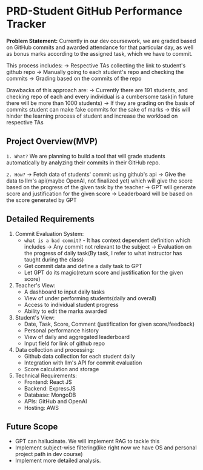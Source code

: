 # PRD-Student GitHub Performance Tracker

**Problem Statement:** Currently in our dev coursework, we are graded based on GitHub commits and awarded attendance for that particular day, as well as bonus marks according to the assigned task, which we have to commit.

This process includes:
-> Respective TAs collecting the link to student's github repo
-> Manually going to each student's repo and checking the commits
-> Grading based on the commits of the repo

Drawbacks of this approach are:
-> Currently there are 191 students, and checking repo of each and every individual is a cumbersome task(in future there will be more than 1000 students)
-> If they are grading on the basis of commits student can make fake commits for the sake of marks
-> this will hinder the learning process of student and increase the workload on respective TAs

## Project Overview(MVP)

`1. What?`
We are planning to build a tool that will grade students automatically by analyzing their commits in their GitHub repo.

`2. How?`
-> Fetch data of students' commit using github's api
-> Give the data to llm's api(maybe OpenAI, not finalized yet) which will give the score based on the progress of the given task by the teacher
-> GPT will generate score and justification for the given score 
-> Leaderboard will be based on the score generated by GPT

## Detailed Requirements

1. Commit Evaluation System:
	-  `what is a bad commit?` - It has context dependent definition which includes 
		-> Any commit not relevant to the subject
		-> Evaluation on the progress of daily task(By task, I refer to what instructor has taught during the class)
	- Get commit data and define a daily task to GPT
	- Let GPT do its magic(return score and justification for the given score)
2. Teacher's View:
	- A dashboard to input daily tasks
	- View of under performing students(daily and overall)
	- Access to individual student progress
	- Ability to edit the marks awarded
3. Student's View:
	- Date, Task, Score, Comment (justification for given score/feedback)
	- Personal performance history
	- View of daily and aggregated leaderboard
	- Input field for link of github repo
4. Data collection and processing:
	- Github data collection for each student daily
	- Integration with llm's API for commit evaluation
	- Score calculation and storage
5. Technical Requirements:
	- Frontend: React JS
	- Backend: ExpressJS
	- Database: MongoDB
	- APIs: GitHub and OpenAI
	- Hosting: AWS
## Future Scope

- GPT can hallucinate. We will implement RAG to tackle this
- Implement subject-wise filtering(like right now we have OS and personal project path in dev course)
- Implement more detailed analysis.

